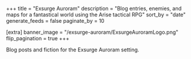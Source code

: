 +++
title = "Exsurge Auroram"
description = "Blog entries, enemies, and maps for a fantastical world using the Arise tactical RPG"
sort_by = "date"
generate_feeds = false
paginate_by = 10

[extra]
banner_image = "/exsurge-auroram/ExsurgeAuroramLogo.png"
flip_pagination = true
+++

Blog posts and fiction for the Exsurge Auroram setting.